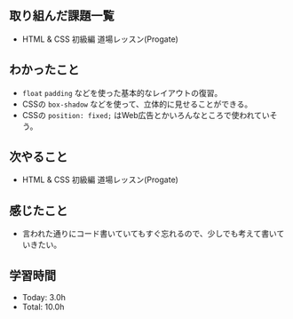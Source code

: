 ## 取り組んだ課題一覧
- HTML & CSS 初級編 道場レッスン(Progate)
## わかったこと
- ```float``` ```padding``` などを使った基本的なレイアウトの復習。
- CSSの ```box-shadow``` などを使って、立体的に見せることができる。
- CSSの ```position: fixed;``` はWeb広告とかいろんなところで使われていそう。
## 次やること
- HTML & CSS 初級編 道場レッスン(Progate)
## 感じたこと
- 言われた通りにコード書いていてもすぐ忘れるので、少しでも考えて書いていきたい。
## 学習時間
- Today: 3.0h
- Total: 10.0h
